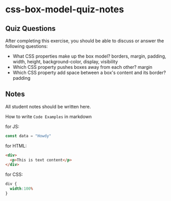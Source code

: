# css-box-model-quiz-notes

## Quiz Questions

After completing this exercise, you should be able to discuss or answer the following questions:

- What CSS properties make up the box model?
borders, margin,  padding, width, height, background-color, display, visibility
- Which CSS property pushes boxes away from each other?
margin
- Which CSS property add space between a box's content and its border?
padding

## Notes

All student notes should be written here.


How to write `Code Examples` in markdown

for JS:
```javascript
const data = "Howdy"
```

for HTML:
```html
<div>
  <p>This is text content</p>
</div>
```

for CSS:
```css
div {
  width:100%
}
```
